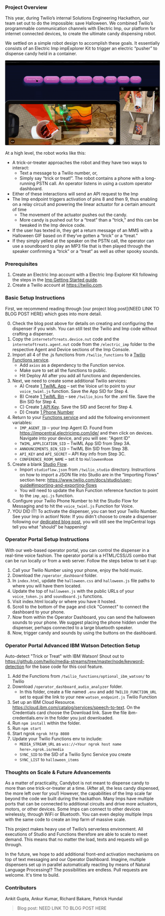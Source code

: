 ### Project Overview

This year, during Twilio’s internal Solutions Engineering Hackathon, our team set out to do the impossible: save Halloween. We combined Twilio’s programmable communication channels with Electric Imp, our platform for internet connected devices, to create the ultimate candy dispensing robot. 

We settled on a simple robot design to accomplish these goals. It essentially consists of an Electric Imp impExplorer Kit to trigger an electric “pusher” to dispense candy held in a container. 

![Candybot In Use](candybot_in_use.gif)

At a high level, the robot works like this:
- A trick-or-treater approaches the robot and they have two ways to interact:
  - Text a message to a Twilio number, or, 
  - Simply say “trick or treat!”. The robot contains a phone with a long-running PSTN call. An operator listens in using a custom operator dashboard.
- Either of these interactions will send an API request to the Imp
- The Imp endpoint triggers activation of pins 8 and then 9, thus enabling on a relay circuit and powering the linear actuator for a certain amount of time 
  - The movement of the actuator pushes out the candy. 
  - More candy is pushed out for a “treat” than a “trick,” and this can be tweaked in the Imp device code. 
- If the user has texted in, they get a return message of an MMS with a Halloween GIF based on if they’ve gotten a “trick” or a “treat.” 
- If they simply yelled at the speaker on the PSTN call, the operator can use a soundboard to play an MP3 file that is then played through the speaker confirming a “trick” or a “treat” as well as other spooky sounds. 

### Prerequisites
1. Create an Electric Imp account with a Electric Imp Explorer Kit following the steps in the [Imp Getting Started guide](https://developer.electricimp.com/gettingstarted/explorer).
2. Create a Twilio account at https://twilio.com.

### Basic Setup Instructions

First, we recommend reading through [our project blog post](NEED LINK TO BLOG POST HERE) which goes into more detail.

0. Check the blog post above for details on creating and configuring the dispenser if you wish. You can still test the Twilio and Imp code without crafting a dispenser.
1. Copy the ```internetoftreats.device.nut``` code and the ```internetoftreats.agent.nut``` code from the ```/electric_imp``` folder to the respective Agent and Device sections of the Imp Console.
2. Import all 4 of the .js functions from ```/twilio_functions``` to a [Twilio Functions service](https://www.twilio.com/console/functions/overview/services).
	* Add ```axios``` as a dependency to the Function service.
	* Make sure to set all the functions to public.
	* Hit Deploy All after you add all functions and dependencies.
3. Next, we need to create some additional Twilio services: 
	* A) Create [1 TwiML App](https://www.twilio.com/console/voice/twiml/apps/create) – set the Voice url to point to your ```voice_twiml.js``` function. Save the App SID for Step 4. 
	* B) Create [1 TwiML Bin](https://www.twilio.com/console/twiml-bins/create) – see ```/twilio_bins``` for the .xml file. Save the Bin SID for Step 4.
	* C) Create [1 API Key](https://www.twilio.com/console/voice/settings/api-keys/create). Save the SID and Secret for Step 4.
	* D) Create [1 Phone Number](https://www.twilio.com/console/phone-numbers/search)
4. Return to your [Functions service](https://www.twilio.com/console/functions/overview/services) and add the following environment variables:
	* ```IMP_AGENT_ID``` – your Imp Agent ID. Found from https://impcentral.electricimp.com/ide/ and then click on devices. Navigate into your device, and you will see: "Agent ID"
	* ```TWIML_APPLICATION_SID``` – TwiML App SID from Step 3A. 
	* ```ANNOUNCEMENTS_BIN_SID``` – TwiML Bin SID from Step 3B.
	* ```API_KEY``` and ```API_SECRET``` – API Key info from Step 3C.
	* ```CONFERENCE_ROOM_NAME``` – set it to ```HalloweenRoom```
5. Create a blank [Studio Flow](https://www.twilio.com/console/studio/flows). 
	* Import ```studioflow.json``` from ```/twilio_studio``` directory. Instructions on how to import a JSON file into Studio are in the "Importing Flows" section here: https://www.twilio.com/docs/studio/user-guide#importing-and-exporting-flows
	* You will need to update the Run Function reference function to point to the ```imp_api.js``` function.
6. Configure your Twilio Phone Number to hit the Studio Flow for Messaging and to hit the ```voice_twiml.js``` Function for Voice.
7. YOU DID IT! To activate the dispenser, you can text your Twilio Number. See your Imp in action! Note: If you didn't choose to create a dispenser following our [dedicated blog post](https://docs.google.com/document/d/1fY5S2Kl-1uOMibUPHjaAW9hFMA7fUzi_cV6br8jPc98/edit?usp=sharing), you will still see the ImpCentral logs tell you what "should" be happening!

### Operator Portal Setup Instructions

With our web-based operator portal, you can control the dispenser in a real-time voice fashion. The operator portal is a HTML/CSS/JS combo that can be run locally or from a web server. Follow the steps below to set it up:

1. Call your Twilio Number using your phone, enjoy the hold music. 
2. Download the ```/operator_dashboard``` folder.
3. In ```index.html```, update the ```halloween.css``` and ```halloween.js``` file paths to where you will have them located. 
4. Update the top of ```halloween.js``` with the public URLs of your ```voice_token.js``` and ```soundboard.js``` functions.
5. Visit index.html locally or where you have it hosted. 
6. Scroll to the bottom of the page and click "Connect" to connect the dashboard to your phone.
7. Now from within the Operator Dashboard, you can send the halloween sounds to your phone. We suggest placing the phone hidden under the dispenser, perhaps connected to a large bluetooth speaker.
8. Now, trigger candy and sounds by using the buttons on the dashboard.

### Operator Portal Advanced IBM Watson Detection Setup
Auto-detect "Trick or Treat" with IBM Watson! Shout out to https://github.com/twilio/media-streams/tree/master/node/keyword-detection for the base code for this cool feature.


1. Add the Functions from ```/twilio_functions/optional_ibm_watson/``` to Twilio
2. Download ```/operator_dashboard_audio_analyzer``` folder.
	* In this folder, create a file named ```.env``` and add ```TWILIO_FUNCTION_URL``` set to equal the link to your new ```watson_endpoint.js``` Twilio Function
3. Set up an IBM Cloud Resource. https://cloud.ibm.com/catalog/services/speech-to-text. On the Credentials card choose the Download link. Save the file ibm-credentials.env in the folder you just downloaded.
4. Run ```npm install``` within the folder.
5. Run ```npm start```
6. Start ngrok ```ngrok http 8080```
7. Update your Twilio Functions env to include:
	* ```MEDIA_STREAM_URL``` as ```wss://<Your ngrok host name here>.ngrok.io/media```
	* ```SYNC_SID``` to the SID of a Twilio Sync Service you create
	* ```SYNC_LIST``` to ```halloween_items```


### Thoughts on Scale & Future Advancements
As a matter of practicality, Candybot is not meant to dispense candy to more than one trick-or-treater at a time. (After all, the less candy dispensed, the more left over for you!) However, the capabilities of the Imp scale far beyond the code we built during the hackathon. Many Imps have multiple ports that can be connected to additional circuits and drive more actuators, motors, or other devices. Some Imps can connect to other devices wirelessly, through WiFi or Bluetooth. You can even deploy multiple Imps with the same code to create an Imp farm of massive scale. 

This project makes heavy use of Twilio’s serverless environment. All executions of Studio and Functions therefore are able to scale to meet demand. This means that no matter the load, texts and requests will go through.

In the future, we hope to add additional front-end activation mechanisms on top of text messaging and our Operator Dashboard. Imagine, multiple dispensers set up in parallel automatically reacting by means of Natural Language Processing!? The possibilities are endless. Pull requests are welcome. It's time to build. 

### Contributors
Ankit Gupta, Ankur Kumar, Richard Bakare, Patrick Hundal

> Blog post: NEED LINK TO BLOG POST HERE
